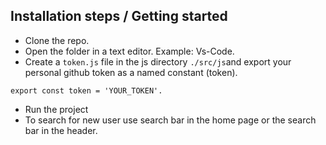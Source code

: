 ## Installation steps / Getting started

- Clone the repo.
- Open the folder in a text editor. Example: Vs-Code.
- Create a `token.js` file in the js directory `./src/js`and export your personal github token as a named constant (token).
```
export const token = 'YOUR_TOKEN'.
```
- Run the project
- To search for new user use search bar in the home page or the search bar in the header.